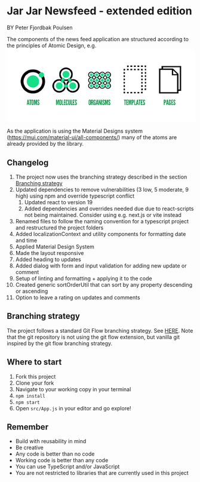 # Jar Jar Newsfeed - extended edition

BY Peter Fjordbak Poulsen

The components of the news feed application are structured according to the principles of Atomic Design, e.g.
![Atomic Design](docs/image.png)

As the application is using the Material Designs system (https://mui.com/material-ui/all-components/) many of the atoms are already provided by the library.

## Changelog

1. The project now uses the branching strategy described in the section [Branching strategy](#branching-strategy)
1. Updated dependencies to remove vulnerabilities (3 low, 5 moderate, 9 high) using npm and override typescript conflict
   1. Updated react to version 19
   1. Added dependencies and overrides needed due due to react-scripts not being maintained. Consider using e.g. next.js or vite instead
1. Renamed files to follow the naming convention for a typescript project and restructured the project folders
1. Added localizationContext and utility components for formatting date and time
1. Applied Material Design System
1. Made the layout responsive
1. Added heading to updates
1. Added dialog with form and input validation for adding new update or comment
1. Setup of linting and formatting + applying it to the code
1. Created generic sortOrderUtil that can sort by any property descending or ascending
1. Option to leave a rating on updates and comments

## Branching strategy

The project follows a standard Git Flow branching strategy. See [HERE](https://www.atlassian.com/git/tutorials/comparing-workflows/gitflow-workflow). Note that the git repository is not using the git flow extension, but vanilla git inspired by the git flow branching strategy.

## Where to start

1.  Fork this project
2.  Clone your fork
3.  Navigate to your working copy in your terminal
4.  `npm install`
5.  `npm start`
6.  Open `src/App.js` in your editor and go explore!

## Remember

- Build with reusability in mind
- Be creative
- Any code is better than no code
- Working code is better than any code
- You can use TypeScript and/or JavaScript
- You are not restricted to libraries that are currently used in this project
